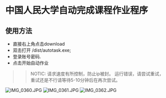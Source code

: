 # 中国人民大学自动完成课程作业程序

## 使用方法
- 直接右上角点击download
- 双击打开 /dist/autotask.exe;
- 登录账号密码.
- 点击开始自动作业

>> NOTIC:
	请求速度有所控制，防止ip被封。
	运行错误，请尝试重试，重试还是不行请等待5-10分钟后在再次尝试。

![IMG_0360.JPG](https://upload-images.jianshu.io/upload_images/6411787-dae3fb1ee9d5ced1.JPG?imageMogr2/auto-orient/strip%7CimageView2/2/w/1240)
![IMG_0361.JPG](https://upload-images.jianshu.io/upload_images/6411787-d3615e17128ad48c.JPG?imageMogr2/auto-orient/strip%7CimageView2/2/w/1240)
![IMG_0362.JPG](https://upload-images.jianshu.io/upload_images/6411787-7c737e4e78dedb8a.JPG?imageMogr2/auto-orient/strip%7CimageView2/2/w/1240)

